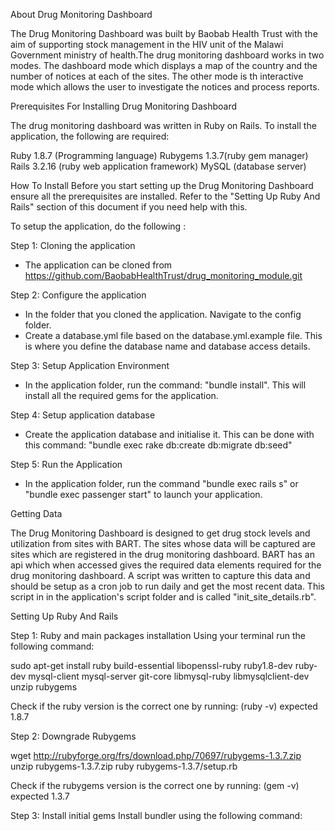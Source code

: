 About Drug Monitoring Dashboard

The Drug Monitoring Dashboard was built by Baobab Health Trust with the aim of supporting stock management in the HIV 
unit of the Malawi Government ministry of health.The drug monitoring dashboard works in two modes. The dashboard mode 
 which displays a map of the country and the number of notices at each of the sites. The other mode is th interactive 
 mode which allows the user to investigate the notices and process reports.
 
 
 Prerequisites For Installing Drug Monitoring Dashboard 
 
 The drug monitoring dashboard was written in Ruby on Rails. To install the application, the following are required:
 
 Ruby 1.8.7 (Programming language)
 Rubygems 1.3.7(ruby gem manager)
 Rails 3.2.16 (ruby web application framework)
 MySQL (database server)
 
 How To Install
 Before you start setting up the Drug Monitoring Dashboard ensure all the prerequisites are installed. Refer to the 
 "Setting Up Ruby And Rails" section of this document if you need help with this. 
 
 To setup the application, do the following :
 
 Step 1: Cloning the application
 - The application can be cloned from  https://github.com/BaobabHealthTrust/drug_monitoring_module.git 
 
 Step 2: Configure the application
 - In the folder that you cloned the application. Navigate to the config folder. 
 - Create a database.yml file based on the database.yml.example file. This is where you define the database name and 
  database access details. 
 
 Step 3: Setup Application Environment 
 - In the application folder, run the command: "bundle install". This will install all the required gems for the application.
  
 Step 4: Setup application database
 - Create the application database and initialise it. This can be done with this command: "bundle exec rake db:create db:migrate db:seed"
  
 Step 5: Run the Application
 - In the application folder, run the command "bundle exec rails s" or "bundle exec passenger start" to launch your application.
 
Getting Data
 
 The Drug Monitoring Dashboard is designed to get drug stock levels and utilization from sites with BART. The sites whose
 data will be captured are sites which are registered in the drug monitoring dashboard. BART has an api which when accessed
 gives the required data elements required for the drug monitoring dashboard. A script was written to capture this data
 and should be setup as a cron job to run daily and get the most recent data. This script in in the application's script
 folder and is called "init_site_details.rb".  
   
   
Setting Up Ruby And Rails

Step 1: Ruby and main packages installation
Using your terminal run the following command:

sudo apt-get install ruby build-essential libopenssl-ruby ruby1.8-dev 
ruby-dev mysql-client mysql-server git-core libmysql-ruby 
libmysqlclient-dev unzip rubygems 

Check if the ruby version is the correct one by running: (ruby -v) expected 1.8.7

Step 2: Downgrade Rubygems

wget http://rubyforge.org/frs/download.php/70697/rubygems-1.3.7.zip 
unzip rubygems-1.3.7.zip
ruby rubygems-1.3.7/setup.rb 

Check if the rubygems version is the correct one by running: (gem -v)   expected 1.3.7 

Step 3: Install initial gems
Install bundler  using the following command: 


